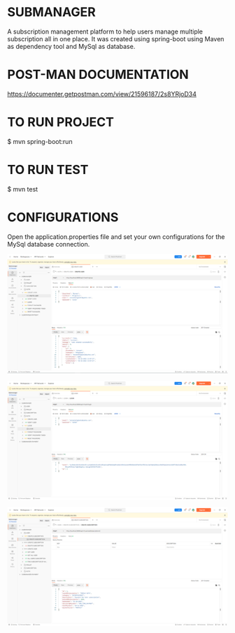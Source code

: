 # SUBMANAGER
A subscription management platform to help users manage multiple subscription all in one place. It was created using spring-boot using Maven as dependency tool and MySql as database.

# POST-MAN DOCUMENTATION
https://documenter.getpostman.com/view/21596187/2s8YRjoD34

# TO RUN PROJECT
$ mvn spring-boot:run

# TO RUN TEST
$ mvn test

# CONFIGURATIONS
Open the application.properties file and set your own configurations for the MySql database connection.

![img.png](img.png)

![img_1.png](img_1.png)

![img_2.png](img_2.png)
